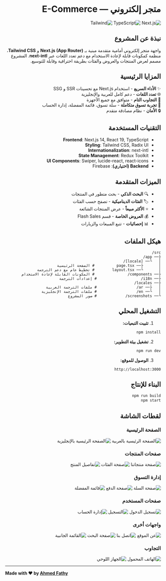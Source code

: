<div dir="rtl">

# متجر إلكتروني — E-Commerce

![Next.js](https://img.shields.io/badge/Next.js-15.5-black) ![TypeScript](https://img.shields.io/badge/TypeScript-blue) ![Tailwind](https://img.shields.io/badge/TailwindCSS-38B2AC)

## نبذة عن المشروع

واجهة متجر إلكتروني أمامية متقدمة مبنية بـ **Next.js (App Router)** و **Tailwind CSS**، منظمة كمكونات قابلة لإعادة الاستخدام مع دعم تعدد اللغات عبر **next-intl**. المشروع مصمم لعرض المنتجات والعروض والفئات بطريقة احترافية وقابلة للتوسيع.

## المزايا الرئيسية

✨ **الأداء السريع** - استخدام Next.js مع تحسينات SSR و SSG  
🌐 **تعدد اللغات** - دعم كامل للعربية والإنجليزية  
📱 **التجاوب التام** - متوافق مع جميع الأجهزة  
🛒 **تجربة تسوق متكاملة** - سلة تسوق، قائمة المفضلة، إدارة الحساب  
🔒 **الأمان** - نظام مصادقة متقدم

## التقنيات المستخدمة

- **Frontend**: Next.js 14, React 19, TypeScript
- **Styling**: Tailwind CSS, Radix UI
- **Internationalization**: next-intl
- **State Management**: Redux Toolkit
- **UI Components**: Swiper, lucide-react, react-icons
- **Backend (اختياري)**: Firebase

## الميزات المتقدمة

- 🔍 **البحث الذكي** - بحث متطور في المنتجات
- 🏷️ **الفئات الديناميكية** - تصفح حسب الفئات
- ⭐ **الأكثر مبيعاً** - عرض المنتجات الشائعة
- 💰 **العروض الخاصة** - قسم Flash Sales
- 📊 **إحصائيات** - تتبع المبيعات والزيارات

## هيكل الملفات

```
src/
├── app/
│   └── [locale]/
│       ├── page.tsx          # الصفحة الرئيسية
│       └── layout.tsx        # تخطيط عام مع دعم الترجمة
├── components/               # المكونات القابلة لإعادة الاستخدام
├── i18n/                    # إعدادات الترجمة
├── locales/
│   ├── ar/                  # ملفات الترجمة العربية
│   └── en/                  # ملفات الترجمة الإنجليزية
└── screenshots/             # صور المشروع
```

## التشغيل المحلي

1. **تثبيت التبعيات:**

```bash
npm install
```

2. **تشغيل بيئة التطوير:**

```bash
npm run dev
```

3. **الوصول للموقع:**

```
http://localhost:3000
```

## البناء للإنتاج

```bash
npm run build
npm start
```

## لقطات الشاشة

### الصفحة الرئيسية

![الصفحة الرئيسية بالعربية](screenshots/Home-Page-ar.png)
![الصفحة الرئيسية بالإنجليزية](screenshots/Home-Page-en.png)

### صفحات المنتجات

![صفحة منتجاتنا](screenshots/Our-Products-Page.png)
![صفحة الفئات](screenshots/Categories-Page.png)
![تفاصيل المنتج](screenshots/Details-Page.png)

### إدارة التسوق

![صفحة السلة](screenshots/Cart-Page.png)
![صفحة الدفع](screenshots/Check-Out-Page.png)
![قائمة المفضلة](screenshots/wishList-Page.png)

### صفحات المستخدم

![تسجيل الدخول](screenshots/Sign-In.png)
![التسجيل](screenshots/Sign-Up.png)
![إدارة الحساب](screenshots/Manage-My-Account.png)

### واجهات أخرى

![عن الموقع](screenshots/About.png)
![اتصل بنا](screenshots/Conact-us.png)
![صفحة البحث](screenshots/Search-Page.png)
![القائمة الجانبية](screenshots/SideNav.png)

### التجاوب

![الهاتف المحمول](screenshots/Mobile.png)
![الجهاز اللوحي](screenshots/Tablet.png)

---

<div dir="ltr">

**Made with ❤️ by <a href="https://www.linkedin.com/in/iahmedfathy/">Ahmed Fathy</a>**

</div>

</div>
